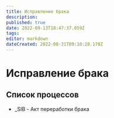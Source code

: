 ```yaml
---
title: Исправление брака
description: 
published: true
date: 2022-09-13T18:47:37.059Z
tags: 
editor: markdown
dateCreated: 2022-08-31T09:10:28.178Z
---
```


# Исправление брака

## Список процессов

* \_SIB - Акт переработки брака
